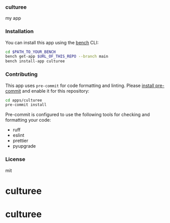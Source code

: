### culturee

my app

### Installation

You can install this app using the [bench](https://github.com/frappe/bench) CLI:

```bash
cd $PATH_TO_YOUR_BENCH
bench get-app $URL_OF_THIS_REPO --branch main
bench install-app culturee
```

### Contributing

This app uses `pre-commit` for code formatting and linting. Please [install pre-commit](https://pre-commit.com/#installation) and enable it for this repository:

```bash
cd apps/culturee
pre-commit install
```

Pre-commit is configured to use the following tools for checking and formatting your code:

- ruff
- eslint
- prettier
- pyupgrade

### License

mit
# culturee
# culturee
